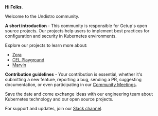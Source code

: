 **Hi Folks.**

Welcome to the Undistro community.

**A short introduction** - This community is responsible for Getup's open source projects. 
Our projects help users to implement best practices for configuration and security in Kubernetes environments.

Explore our projects to learn more about:

- [Zora](https://github.com/undistro/zora)
- [CEL Playground](https://github.com/undistro/cel-playground)
- [Marvin](https://github.com/undistro/marvin)

**Contribution guidelines** - Your contribution is essential, whether it's submitting a new feature, reporting a bug, 
sending a PR, suggesting documentation, or even participating in our [Community Meetings](https://tinyurl.com/undistro-community-calendar).

Save the date and come exchange ideas with our engineering team about Kubernetes technology and our open source projects.

For support and updates, join our [Slack channel](https://join.slack.com/t/undistrocommunity/shared_invite/zt-21slyrao4-dTW_XtOB90QVj05txOX6rA).
